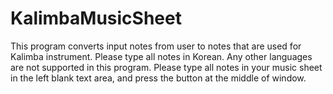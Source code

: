 # KalimbaMusicSheet
This program converts input notes from user to notes that are used for Kalimba instrument.
Please type all notes in Korean. Any other languages are not supported in this program.
Please type all notes in your music sheet in the left blank text area, and press the button at the middle of window.


